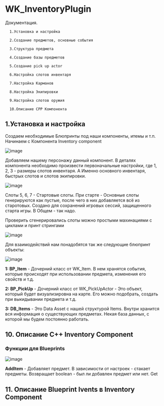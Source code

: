 # WK_InventoryPlugin
Документация.

      1.Установка и настройка
      
      2.Создание предметов, основные события
      
      3.Структура предмета
      
      4.Создание базы предметов
      
      5.Создание pick up actor
      
      6.Настройка слотов инвентаря
      
      7.Настройка Карманов
      
      8.Настройка Экипировки
      
      9.Настройка слотов оружия  
      
      10.Описание CPP Компонента


**<h2>1.Установка и настройка</h2>**

Создаем необходимые Блюпринты под наши компоненты, итемы и т.п. Начинаем с Компонента Inventory component

![image](https://github.com/WoodyKoffHL/WK_InventoryPlugin/assets/116869579/729e2e1a-528a-4c81-a186-8e1e04f31fe5)

Добавляем нашему персонажу данный компонент. В деталях компонента необходимо произвести первоначальные настройки, где 1, 2, 3 - размеры слотов инвентаря. А Именно основного инвентаря, быстрых слотов и слотов экипировки. 

![image](https://github.com/WoodyKoffHL/WK_InventoryPlugin/assets/116869579/fa8f5cf5-165f-4de0-9a87-c7c07615102c)

Слоты 5, 6, 7 - Стартовые слоты. При старте - Основные слоты генерируются как пустые, после чего в них добавляется всё из старотовых. Создано для сохранений игровых сессий, защищенного старта игры. В Общем - так надо.

Проверить сгенерировались слоты можно простыми махинациями с циклами и принт стрингами 

![image](https://github.com/WoodyKoffHL/WK_InventoryPlugin/assets/116869579/a806c7c1-17c6-4dc3-8211-4c70686eea28)

Для взаимодействий нам понадобятся так же следующие блюпринт объекты:

![image](https://github.com/WoodyKoffHL/WK_InventoryPlugin/assets/116869579/8be84a7f-8717-4ec6-9717-3184f2bcca43)

**1: BP_Item** - Дочерний класс от WK_Item. В нем хранятся события, которые происходят при использовании предмета, изменения его свойств и т.д.

**2: BP_PickUp** - Дочерний класс от WK_PickUpActor - Это объект, который будет визуализировна на карте. Его можно подобрать, создать при выкидывании предмета и т.д.

**3: DB_Items** - Это Data Asset с нашей структурой Items. Внутри хранится вся информация о существующих предметах. Некая база данных, с которой мы будем постоянно работать.





**<h2>10. Описание С++ Inventory Component</h2>**

**<h3>Функции для Blueprints</h3>**

![image](https://github.com/WoodyKoffHL/WK_InventoryPlugin/assets/116869579/5c641135-8328-4152-b8b1-2f1ad2143ba8)

**AddItem** - Добавляет предмет. В зависимости от настроек - стакает предметы. Возвращает boolean - был ли добавлен предмет или нет.
Get

**<h2>11. Описание Blueprint Ivents в Inventory Component</h2>**


